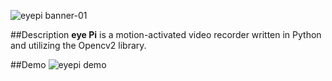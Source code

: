 ![eyepi banner-01](https://cloud.githubusercontent.com/assets/17185335/17948678/7d6420c4-6a5a-11e6-8724-941eab203c61.png)

##Description
**eye Pi** is a motion-activated video recorder written in Python and utilizing the Opencv2 library. 

##Demo
![eyepi demo](https://cloud.githubusercontent.com/assets/17185335/17985489/c2d95bbe-6b1e-11e6-8a59-b0031c2ef990.gif)
